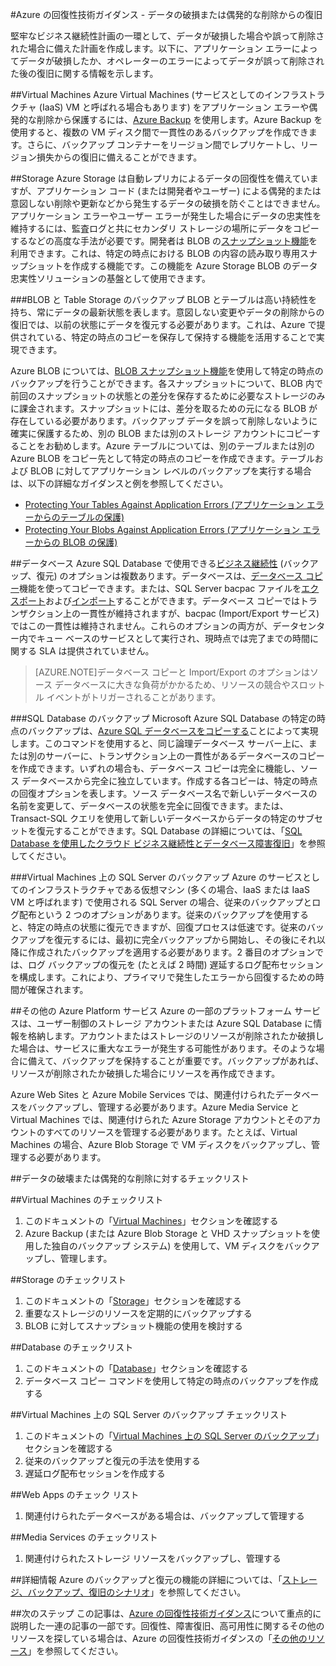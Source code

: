 <properties
   pageTitle="Azure の回復性技術ガイダンス - データの破損または偶発的な削除からの復旧 | Microsoft Azure"
   description="データの破損または偶発的なデータの削除から復旧する方法、回復力と高可用性を備えたフォールト トレラント アプリケーションを設計する方法、障害復旧を計画する方法に関する記事"
   services=""
   documentationCenter="na"
   authors="adamglick"
   manager="hongfeig"
   editor=""/>

<tags
   ms.service="resiliency"
   ms.devlang="na"
   ms.topic="article"
   ms.tgt_pltfrm="na"
   ms.workload="na"
   ms.date="05/13/2016"
   ms.author="patw;jroth;aglick"/>

#Azure の回復性技術ガイダンス - データの破損または偶発的な削除からの復旧

堅牢なビジネス継続性計画の一環として、データが破損した場合や誤って削除された場合に備えた計画を作成します。以下に、アプリケーション エラーによってデータが破損したか、オペレーターのエラーによってデータが誤って削除された後の復旧に関する情報を示します。

##Virtual Machines
Azure Virtual Machines (サービスとしてのインフラストラクチャ (IaaS) VM と呼ばれる場合もあります) をアプリケーション エラーや偶発的な削除から保護するには、[Azure Backup](https://azure.microsoft.com/services/backup/) を使用します。Azure Backup を使用すると、複数の VM ディスク間で一貫性のあるバックアップを作成できます。さらに、バックアップ コンテナーをリージョン間でレプリケートし、リージョン損失からの復旧に備えることができます。

##Storage
Azure Storage は自動レプリカによるデータの回復性を備えていますが、アプリケーション コード (または開発者やユーザー) による偶発的または意図しない削除や更新などから発生するデータの破損を防ぐことはできません。アプリケーション エラーやユーザー エラーが発生した場合にデータの忠実性を維持するには、監査ログと共にセカンダリ ストレージの場所にデータをコピーするなどの高度な手法が必要です。開発者は BLOB の[スナップショット機能](https://msdn.microsoft.com/library/azure/ee691971.aspx)を利用できます。これは、特定の時点における BLOB の内容の読み取り専用スナップショットを作成する機能です。この機能を Azure Storage BLOB のデータ忠実性ソリューションの基盤として使用できます。

###BLOB と Table Storage のバックアップ
BLOB とテーブルは高い持続性を持ち、常にデータの最新状態を表します。意図しない変更やデータの削除からの復旧では、以前の状態にデータを復元する必要があります。これは、Azure で提供されている、特定の時点のコピーを保存して保持する機能を活用することで実現できます。

Azure BLOB については、[BLOB スナップショット機能](https://msdn.microsoft.com/library/ee691971.aspx)を使用して特定の時点のバックアップを行うことができます。各スナップショットについて、BLOB 内で前回のスナップショットの状態との差分を保存するために必要なストレージのみに課金されます。スナップショットには、差分を取るための元になる BLOB が存在している必要があります。バックアップ データを誤って削除しないように確実に保護するため、別の BLOB または別のストレージ アカウントにコピーすることをお勧めします。Azure テーブルについては、別のテーブルまたは別の Azure BLOB をコピー先として特定の時点のコピーを作成できます。テーブルおよび BLOB に対してアプリケーション レベルのバックアップを実行する場合は、以下の詳細なガイダンスと例を参照してください。

  * [Protecting Your Tables Against Application Errors (アプリケーション エラーからのテーブルの保護)](https://blogs.msdn.microsoft.com/windowsazurestorage/2010/05/03/protecting-your-tables-against-application-errors/)
  * [Protecting Your Blobs Against Application Errors (アプリケーション エラーからの BLOB の保護)](https://blogs.msdn.microsoft.com/windowsazurestorage/2010/04/29/protecting-your-blobs-against-application-errors/)

##データベース
Azure SQL Database で使用できる[ビジネス継続性](../sql-database/sql-database-business-continuity.md) (バックアップ、復元) のオプションは複数あります。データベースは、[データベース コピー](../sql-database/sql-database-copy.md)機能を使ってコピーできます。または、SQL Server bacpac ファイルを[エクスポート](../sql-database/sql-database-export.md)および[インポート](https://msdn.microsoft.com/library/hh710052.aspx)することができます。データベース コピーではトランザクション上の一貫性が維持されますが、bacpac (Import/Export サービス) ではこの一貫性は維持されません。これらのオプションの両方が、データセンター内でキュー ベースのサービスとして実行され、現時点では完了までの時間に関する SLA は提供されていません。

>[AZURE.NOTE]データベース コピーと Import/Export のオプションはソース データベースに大きな負荷がかかるため、リソースの競合やスロットル イベントがトリガーされることがあります。

###SQL Database のバックアップ
Microsoft Azure SQL Database の特定の時点のバックアップは、[Azure SQL データベースをコピーする](../sql-database/sql-database-copy.md)ことによって実現します。このコマンドを使用すると、同じ論理データベース サーバー上に、または別のサーバーに、トランザクション上の一貫性があるデータベースのコピーを作成できます。いずれの場合も、データベース コピーは完全に機能し、ソース データベースから完全に独立しています。作成する各コピーは、特定の時点の回復オプションを表します。ソース データベース名で新しいデータベースの名前を変更して、データベースの状態を完全に回復できます。または、Transact-SQL クエリを使用して新しいデータベースからデータの特定のサブセットを復元することができます。SQL Database の詳細については、「[SQL Database を使用したクラウド ビジネス継続性とデータベース障害復旧](../sql-database/sql-database-business-continuity.md)」を参照してください。

###Virtual Machines 上の SQL Server のバックアップ
Azure のサービスとしてのインフラストラクチャである仮想マシン (多くの場合、IaaS または IaaS VM と呼ばれます) で使用される SQL Server の場合、従来のバックアップとログ配布という 2 つのオプションがあります。従来のバックアップを使用すると、特定の時点の状態に復元できますが、回復プロセスは低速です。従来のバックアップを復元するには、最初に完全バックアップから開始し、その後にそれ以降に作成されたバックアップを適用する必要があります。2 番目のオプションでは、ログ バックアップの復元を (たとえば 2 時間) 遅延するログ配布セッションを構成します。これにより、プライマリで発生したエラーから回復するための時間が確保されます。

##その他の Azure Platform サービス
Azure の一部のプラットフォーム サービスは、ユーザー制御のストレージ アカウントまたは Azure SQL Database に情報を格納します。アカウントまたはストレージのリソースが削除されたか破損した場合は、サービスに重大なエラーが発生する可能性があります。そのような場合に備えて、バックアップを保持することが重要です。バックアップがあれば、リソースが削除されたか破損した場合にリソースを再作成できます。

Azure Web Sites と Azure Mobile Services では、関連付けられたデータベースをバックアップし、管理する必要があります。Azure Media Service と Virtual Machines では、関連付けられた Azure Storage アカウントとそのアカウントのすべてのリソースを管理する必要があります。たとえば、Virtual Machines の場合、Azure Blob Storage で VM ディスクをバックアップし、管理する必要があります。

##データの破壊または偶発的な削除に対するチェックリスト

##Virtual Machines のチェックリスト
  1. このドキュメントの「[Virtual Machines](#virtual-machines)」セクションを確認する
  2. Azure Backup (または Azure Blob Storage と VHD スナップショットを使用した独自のバックアップ システム) を使用して、VM ディスクをバックアップし、管理します。

##Storage のチェックリスト
  1. このドキュメントの「[Storage](#storage)」セクションを確認する
  2. 重要なストレージのリソースを定期的にバックアップする
  3. BLOB に対してスナップショット機能の使用を検討する

##Database のチェックリスト
  1. このドキュメントの「[Database](#database)」セクションを確認する
  2. データベース コピー コマンドを使用して特定の時点のバックアップを作成する

##Virtual Machines 上の SQL Server のバックアップ チェックリスト
  1. このドキュメントの「[Virtual Machines 上の SQL Server のバックアップ](#sql-server-on-virtual-machines-backup)」セクションを確認する
  2. 従来のバックアップと復元の手法を使用する
  3. 遅延ログ配布セッションを作成する

##Web Apps のチェック リスト
  1. 関連付けられたデータベースがある場合は、バックアップして管理する

##Media Services のチェックリスト
  1. 関連付けられたストレージ リソースをバックアップし、管理する

##詳細情報
Azure のバックアップと復元の機能の詳細については、「[ストレージ、バックアップ、復旧のシナリオ](https://azure.microsoft.com/documentation/scenarios/storage-backup-recovery/)」を参照してください。

##次のステップ
この記事は、[Azure の回復性技術ガイダンス](./resiliency-technical-guidance.md)について重点的に説明した一連の記事の一部です。回復性、障害復旧、高可用性に関するその他のリソースを探している場合は、Azure の回復性技術ガイダンスの「[その他のリソース](./resiliency-technical-guidance.md#additional-resources)」を参照してください。

<!---HONumber=AcomDC_0525_2016-->